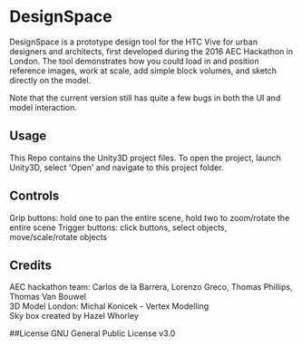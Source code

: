 # DesignSpace

DesignSpace is a prototype design tool for the HTC Vive for urban designers and architects, first developed during the 2016 AEC Hackathon in London.
The tool demonstrates how you could load in and position reference images, work at scale, add simple block volumes, and sketch directly on the model.

Note that the current version still has quite a few bugs in both the UI and model interaction.

## Usage

This Repo contains the Unity3D project files. To open the project, launch Unity3D, select 'Open' and navigate to this project folder.

## Controls

Grip buttons: hold one to pan the entire scene, hold two to zoom/rotate the entire scene
Trigger buttons: click buttons, select objects, move/scale/rotate objects

## Credits

AEC hackathon team: Carlos de la Barrera, Lorenzo Greco, Thomas Phillips, Thomas Van Bouwel <br>
3D Model London: Michal Konicek - Vertex Modelling <br>
Sky box created by Hazel Whorley

##License
GNU General Public License v3.0
